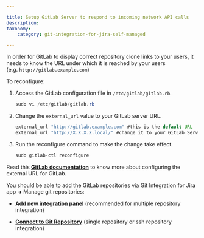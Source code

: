 ```yaml
---

title: Setup GitLab Server to respond to incoming network API calls
description:
taxonomy:
    category: git-integration-for-jira-self-managed

---
```

In order for GitLab to display correct repository clone links to your users, it needs to know the URL under which it is reached by your users (e.g. `http://gitlab.example.com`)

To reconfigure:

1.  Access the GitLab configuration file in `/etc/gitlab/gitlab.rb`.

    ```java
    sudo vi /etc/gitlab/gitlab.rb
    ```

2.  Change the `external_url` value to your GitLab server URL.

    ```java
    external_url "http://gitlab.example.com" #this is the default URL
    external_url "http://X.X.X.X.local/" #change it to your GitLab Server URL
    ```

3.  Run the reconfigure command to make the change take effect.

    ```java
    sudo gitlab-ctl reconfigure
    ```


Read this [**GitLab documentation**](https://docs.gitlab.com/omnibus/settings/configuration.html#configuring-the-external-url-for-gitlab) to know more about configuring the external URL for GitLab.

You should be able to add the GitLab repositories via Git Integration for Jira app ➜ Manage git repositories:

*   [**Add new integration panel**](/git-integration-for-jira-self-managed/using-the-add-new-integration-wizard/) (recommended for multiple repository integration)

*   [**Connect to Git Repository**](/git-integration-for-jira-self-managed/using-the-connect-repository-wizard/) (single repository or ssh repository integration)

